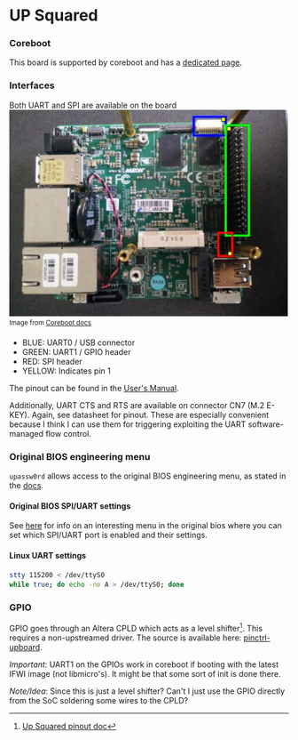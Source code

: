 # UP Squared

### Coreboot
This board is supported by coreboot and has a [dedicated page](https://doc.coreboot.org/mainboard/up/squared/index.html).

### Interfaces
Both UART and SPI are available on the board
![UP Squared interfaces](./pics/UP_Squared_bottom.jpg)
<sup>Image from [Coreboot docs](https://doc.coreboot.org/mainboard/up/squared/index.html)</sup>

- BLUE: UART0 / USB connector
- GREEN: UART1 / GPIO header
- RED: SPI header
- YELLOW: Indicates pin 1

The pinout can be found in the [User's Manual](./UP%20Squared%20(UPS-APL)%20Manual%206th%20Ed.pdf).

Additionally, UART CTS and RTS are available on connector CN7 (M.2 E-KEY).
Again, see datasheet for pinout. These are especially convenient because I
think I can use them for triggering exploiting the UART software-managed flow
control.

### Original BIOS engineering menu
`upassw0rd` allows access to the original BIOS engineering menu, as stated in
the [docs](https://github.com/up-board/up-community/wiki/Firmware#engineering-bios-password).

#### Original BIOS SPI/UART settings
See [here](https://github.com/up-board/up-community/wiki/Pinout_UP2#fpga) for
info on an interesting menu in the original bios where you can set which
SPI/UART port is enabled and their settings.

#### Linux UART settings
```bash
stty 115200 < /dev/ttyS0
while true; do echo -ne A > /dev/ttyS0; done
```

### GPIO
GPIO goes through an Altera CPLD which acts as a level shifter[^1].
This requires a non-upstreamed driver. The source is available here:
[pinctrl-upboard](https://github.com/up-division/pinctrl-upboard).

*_Important_*: UART1 on the GPIOs work in coreboot if booting with the latest
IFWI image (not libmicro's). It might be that some sort of init is done there.

_Note/Idea_: Since this is just a level shifter? Can't I just use the GPIO
directly from the SoC soldering some wires to the CPLD?

[^1]: [Up Squared pinout doc](https://github.com/up-board/up-community/wiki/Pinout_UP2#fpga)
